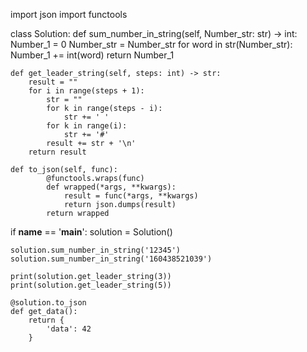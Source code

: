 import json
import functools


class Solution:
    def sum_number_in_string(self, Number_str: str) -> int:
        Number_1 = 0
        Number_str = Number_str
        for word in str(Number_str):
            Number_1 += int(word)
        return Number_1

    def get_leader_string(self, steps: int) -> str:
        result = ""
        for i in range(steps + 1):
            str = ""
            for k in range(steps - i):
                str += ' '
            for k in range(i):
                str += '#'
            result += str + '\n'
        return result

    def to_json(self, func):
            @functools.wraps(func)
            def wrapped(*args, **kwargs):
                result = func(*args, **kwargs)
                return json.dumps(result)
            return wrapped

if __name__ == '__main__':
    solution = Solution()

    solution.sum_number_in_string('12345')
    solution.sum_number_in_string('160438521039')

    print(solution.get_leader_string(3))
    print(solution.get_leader_string(5))

    @solution.to_json
    def get_data():
        return {
            'data': 42
        }